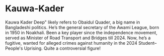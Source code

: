# Kauwa-Kader

Kauwa Kader Deep" likely refers to Obaidul Quader, a big name in Bangladeshi politics. He’s the general secretary of the Awami League, born in 1950 in Noakhali. Been a key player since the independence movement, served as Minister of Road Transport and Bridges till 2024. Now, he’s a fugitive, wanted for alleged crimes against humanity in the 2024 Student–People's Uprising. Quite a controversial figure!

